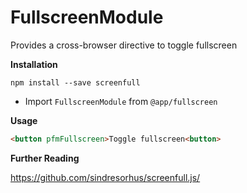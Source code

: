 # FullscreenModule

Provides a cross-browser directive to toggle fullscreen 

**Installation**

```Shell
npm install --save screenfull
```

- Import `FullscreenModule` from `@app/fullscreen`

**Usage**

```html
<button pfmFullscreen>Toggle fullscreen<button>
  ```


**Further Reading**

https://github.com/sindresorhus/screenfull.js/
